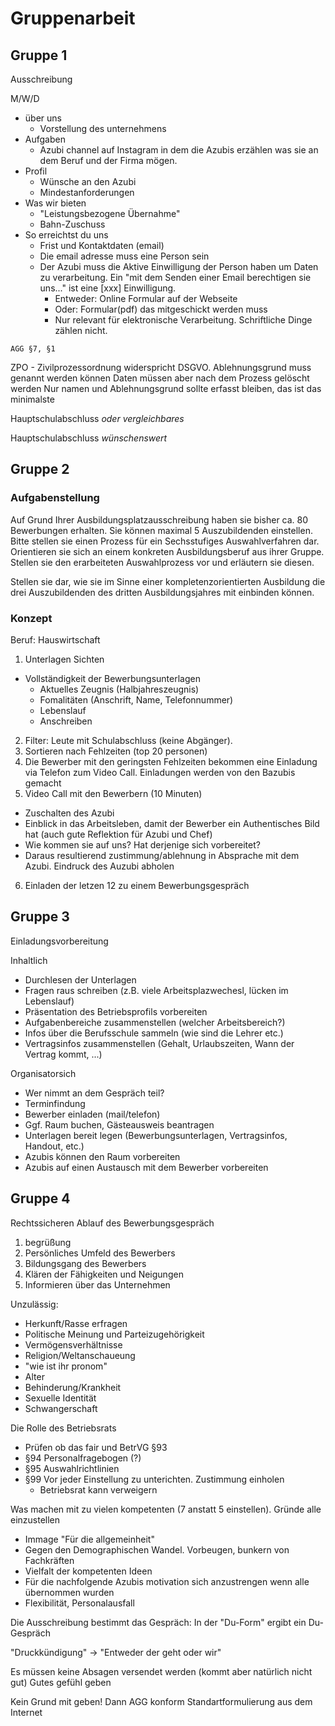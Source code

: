 # Gruppenarbeit

## Gruppe 1

Ausschreibung

M/W/D

* über uns
  * Vorstellung des unternehmens
* Aufgaben
  * Azubi channel auf Instagram in dem die Azubis erzählen was sie an dem Beruf und der Firma mögen.
* Profil
  * Wünsche an den Azubi
  * Mindestanforderungen
* Was wir bieten
  * "Leistungsbezogene Übernahme"
  * Bahn-Zuschuss
* So erreichtst du uns
  * Frist und Kontaktdaten (email)
  * Die email adresse muss eine Person sein
  * Der Azubi muss die Aktive Einwilligung der Person haben um Daten zu verarbeitung. Ein "mit dem Senden einer Email berechtigen sie uns..." ist eine [xxx] Einwilligung.
    * Entweder: Online Formular auf der Webseite
    * Oder: Formular(pdf) das mitgeschickt werden muss
    * Nur relevant für elektronische Verarbeitung. Schriftliche Dinge zählen nicht.

`AGG §7, §1`

ZPO - Zivilprozessordnung widerspricht DSGVO.
Ablehnungsgrund muss genannt werden können
Daten müssen aber nach dem Prozess gelöscht werden
Nur namen und Ablehnungsgrund sollte erfasst bleiben, das ist das minimalste

Hauptschulabschluss _oder vergleichbares_

Hauptschulabschluss _wünschenswert_


## Gruppe 2

### Aufgabenstellung

Auf Grund Ihrer Ausbildungsplatzausschreibung haben sie bisher ca. 80 Bewerbungen erhalten. Sie können maximal 5 Auszubildenden einstellen. Bitte stellen sie einen Prozess für ein Sechsstufiges Auswahlverfahren dar. Orientieren sie sich an einem konkreten Ausbildungsberuf aus ihrer Gruppe. Stellen sie den erarbeiteten Auswahlprozess vor und erläutern sie diesen.

Stellen sie dar, wie sie im Sinne einer kompletenzorientierten Ausbildung die drei Auszubildenden des dritten Ausbildungsjahres mit einbinden können.

### Konzept

Beruf: Hauswirtschaft

1. Unterlagen Sichten
  * Vollständigkeit der Bewerbungsunterlagen
    * Aktuelles Zeugnis (Halbjahreszeugnis)
    * Fomalitäten (Anschrift, Name, Telefonnummer)
    * Lebenslauf
    * Anschreiben
2. Filter: Leute mit Schulabschluss (keine Abgänger). 
3. Sortieren nach Fehlzeiten (top 20 personen)
4. Die Bewerber mit den geringsten Fehlzeiten bekommen eine Einladung via Telefon zum Video Call. Einladungen werden von den Bazubis gemacht
5. Video Call mit den Bewerbern (10 Minuten)
  * Zuschalten des Azubi
  * Einblick in das Arbeitsleben, damit der Bewerber ein Authentisches Bild hat (auch gute Reflektion für Azubi und Chef)
  * Wie kommen sie auf uns? Hat derjenige sich vorbereitet?
  * Daraus resultierend zustimmung/ablehnung in Absprache mit dem Azubi. Eindruck des Auzubi abholen
6. Einladen der letzen 12 zu einem Bewerbungsgespräch



## Gruppe 3

Einladungsvorbereitung

Inhaltlich
* Durchlesen der Unterlagen
* Fragen raus schreiben (z.B. viele Arbeitsplazwechesl, lücken im Lebenslauf)
* Präsentation des Betriebsprofils vorbereiten
* Aufgabenbereiche zusammenstellen (welcher Arbeitsbereich?)
* Infos über die Berufsschule sammeln (wie sind die Lehrer etc.)
* Vertragsinfos zusammenstellen (Gehalt, Urlaubszeiten, Wann der Vertrag kommt, ...)

Organisatorsich
* Wer nimmt an dem Gespräch teil?
* Terminfindung
* Bewerber einladen (mail/telefon)
* Ggf. Raum buchen, Gästeausweis beantragen
* Unterlagen bereit legen (Bewerbungsunterlagen, Vertragsinfos, Handout, etc.)
* Azubis können den Raum vorbereiten
* Azubis auf einen Austausch mit dem Bewerber vorbereiten

## Gruppe 4

Rechtssicheren Ablauf des Bewerbungsgespräch

1. begrüßung
2. Persönliches Umfeld des Bewerbers
3. Bildungsgang des Bewerbers
4. Klären der Fähigkeiten und Neigungen
5. Informieren über das Unternehmen


Unzulässig:
* Herkunft/Rasse erfragen
* Politische Meinung und Parteizugehörigkeit
* Vermögensverhältnisse
* Religion/Weltanschaueung
* "wie ist ihr pronom"
* Alter
* Behinderung/Krankheit
* Sexuelle Identität
* Schwangerschaft


Die Rolle des Betriebsrats
* Prüfen ob das fair und       BetrVG §93
* §94 Personalfragebogen (?)
* §95 Auswahlrichtlinien 
* §99 Vor jeder Einstellung zu unterichten. Zustimmung einholen
  * Betriebsrat kann verweigern 


Was machen mit zu vielen kompetenten (7 anstatt 5 einstellen). Gründe alle einzustellen
* Immage "Für die allgemeinheit"
* Gegen den Demographischen Wandel. Vorbeugen, bunkern von Fachkräften
* Vielfalt der kompetenten Ideen
* Für die nachfolgende Azubis motivation sich anzustrengen wenn alle übernommen wurden
* Flexibilität, Personalausfall

Die Ausschreibung bestimmt das Gespräch: In der "Du-Form" ergibt ein Du-Gespräch


"Druckkündigung" -> "Entweder der geht oder wir"



Es müssen keine Absagen versendet werden (kommt aber natürlich nicht gut)
Gutes gefühl geben

Kein Grund mit geben! Dann AGG konform
Standartformulierung aus dem Internet
